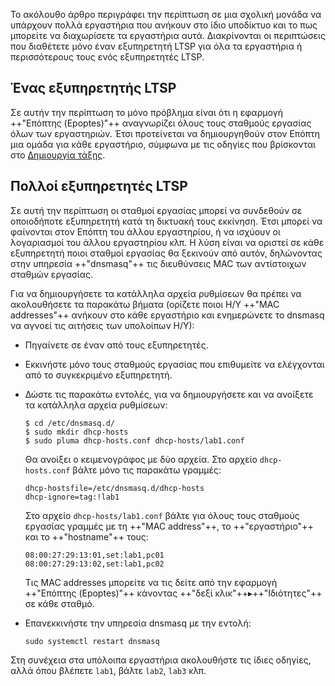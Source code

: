 Το ακόλουθο άρθρο περιγράφει την περίπτωση σε μια σχολική μονάδα να
υπάρχουν πολλά εργαστήρια που ανήκουν στο ίδιο υποδίκτυο και το πως
μπορείτε να διαχωρίσετε τα εργαστήρια αυτά.
Διακρίνονται οι περιπτώσεις που διαθέτετε μόνο έναν εξυπηρετητή LTSP για
όλα τα εργαστήρια ή περισσότερους τους ενός εξυπηρετητές LTSP.

## Ένας εξυπηρετητής LTSP

Σε αυτήν την περίπτωση το μόνο πρόβλημα είναι ότι η εφαρμογή ++"Επόπτης (Epoptes)"++
αναγνωρίζει όλους τους σταθμούς εργασίας όλων των
εργαστηριών. Έτσι προτείνεται να δημιουργηθούν στον Επόπτη
μια ομάδα για κάθε εργαστήριο, σύμφωνα με τις οδηγίες που βρίσκονται
στο [Δημιουργία τάξης](../../epoptes/Δημιουργία_τάξης.md).

## Πολλοί εξυπηρετητές LTSP

Σε αυτή την περίπτωση οι σταθμοί εργασίας μπορεί να συνδεθούν σε
οποιοδήποτε εξυπηρετητή κατά τη δικτυακή τους εκκίνηση. Έτσι
μπορεί να φαίνονται στον Επόπτη του άλλου εργαστηρίου, ή να ισχύουν
οι λογαριασμοί του άλλου εργαστηρίου κλπ. Η λύση είναι να οριστεί σε
κάθε εξυπηρετητή ποιοι σταθμοί εργασίας θα ξεκινούν από αυτόν,
δηλώνοντας στην υπηρεσία ++"dnsmasq"++ τις διευθύνσεις MAC των
αντίστοιχων σταθμών εργασίας.

Για να δημιουργήσετε τα κατάλληλα αρχεία ρυθμίσεων θα πρέπει να
ακολουθήσετε τα παρακάτω βήματα (ορίζετε ποιοι Η/Υ ++"MAC
addresses"++ ανήκουν στο κάθε εργαστήριο και ενημερώνετε το dnsmasq να
αγνοεί τις αιτήσεις των υπολοίπων Η/Υ):

  - Πηγαίνετε σε έναν από τους εξυπηρετητές.
  - Εκκινήστε μόνο τους σταθμούς εργασίας που επιθυμείτε να ελέγχονται
    από το συγκεκριμένο εξυπηρετητή.
  - Δώστε τις παρακάτω εντολές, για να δημιουργήσετε και να ανοίξετε τα
    κατάλληλα αρχεία ρυθμίσεων:

    ```shell-session
    $ cd /etc/dnsmasq.d/
    $ sudo mkdir dhcp-hosts
    $ sudo pluma dhcp-hosts.conf dhcp-hosts/lab1.conf
    ```

    Θα ανοίξει ο κειμενογράφος με δύο αρχεία. Στο αρχείο `dhcp-hosts.conf`
    βάλτε μόνο τις παρακάτω γραμμές:

    ```title="dhcp-hosts.conf"
    dhcp-hostsfile=/etc/dnsmasq.d/dhcp-hosts
    dhcp-ignore=tag:!lab1
    ```

    Στο αρχείο `dhcp-hosts/lab1.conf` βάλτε για όλους τους σταθμούς εργασίας
    γραμμές με τη ++"MAC address"++, το ++"εργαστήριο"++ και το ++"hostname"++ τους:

    ```title="dhcp-hosts/lab1.conf"
    08:00:27:29:13:01,set:lab1,pc01
    08:00:27:29:13:02,set:lab1,pc02
    ```

    Τις MAC addresses μπορείτε να τις δείτε από την εφαρμογή ++"Επόπτης (Epoptes)"++
    κάνοντας ++"δεξί κλικ"++▸++"Ιδιότητες"++ σε κάθε σταθμό.
    
  - Επανεκκινήστε την υπηρεσία dnsmasq με την εντολή:

    ```shell
    sudo systemctl restart dnsmasq
    ```

Στη συνέχεια στα υπόλοιπα εργαστήρια ακολουθήστε τις ίδιες οδηγίες, αλλά
όπου βλέπετε `lab1`, βάλτε `lab2`, `lab3` κλπ.
